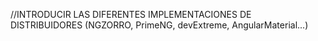 //INTRODUCIR LAS DIFERENTES IMPLEMENTACIONES DE DISTRIBUIDORES (NGZORRO, PrimeNG, devExtreme, AngularMaterial...)
